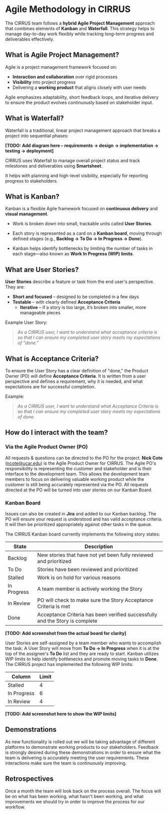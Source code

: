 # Agile Methodology in CIRRUS

The CIRRUS team follows a **hybrid Agile Project Management** approach that combines elements of **Kanban** and <span title="Waterfall: Sequential project management methodology with distinct phases."><strong>Waterfall</strong></span>. This strategy helps to manage day-to-day work flexibly while tracking long-term progress and deliverables effectively.

## What is Agile Project Management?

Agile is a project management framework focused on:

- **Interaction and collaboration** over rigid processes  
- **Visibility** into project progress  
- Delivering a **working product** that aligns closely with user needs  

Agile emphasizes adaptability, short feedback loops, and iterative delivery to ensure the product evolves continuously based on stakeholder input.

## What is Waterfall?

Waterfall is a traditional, linear project management approach that breaks a project into sequential phases:

**[TODO: Add diagram here – requirements → design → implementation → testing → deployment]**

CIRRUS uses Waterfall to manage overall project status and track milestones and deliverables using <span title="Smartsheet: Cloud-based work management and collaboration platform."><strong>Smartsheet</strong></span>.  

It helps with planning and high-level visibility, especially for reporting progress to stakeholders.

## What is Kanban?

Kanban is a flexible Agile framework focused on **continuous delivery** and **visual management**.

- Work is broken down into small, trackable units called <span title="User Story: Short, simple description of a feature from the end-user perspective."><strong>User Stories</strong></span>.
- Each story is represented as a card on a <span title="Kanban board: Visual board that tracks work items through stages."><strong>Kanban board</strong></span>, moving through defined stages (e.g., **Backlog → To Do → In Progress → Done**).  

- Kanban helps identify bottlenecks by limiting the number of tasks in each stage—also known as <span title="Work In Progress (WIP) limit: Maximum number of tasks allowed in a workflow stage."><strong>Work In Progress (WIP) limits</strong></span>.  
  
## What are User Stories?

**User Stories** describe a feature or task from the end user's perspective. They are:

- **Short and focused** – designed to be completed in a few days
- **Testable** – with clearly defined **Acceptance Criteria**  
  - **Iterative** – if a story is too large, it’s broken into smaller, more manageable pieces

Example User Story:

> *As a CIRRUS user, I want to understand what acceptance criteria is so that I can ensure my completed user story meets my expectations of "done."*

## What is Acceptance Criteria?

To ensure the User Story has a clear definition of "done," the Product Owner (PO) will define **Acceptance Criteria**. It is written from a user perspective and defines a requirement, why it is needed, and what expectations are for successful completion.

Example:

> *As a CIRRUS user, I want to understand what Acceptance Criteria is so that I can ensure my completed user story meets my expectations of done.*

## How do I interact with the team?

### Via the Agile Product Owner (PO)

All requests & questions can be directed to the PO for the project. **Nick Cote** (<ncote@ucar.edu>) is the Agile Product Owner for CIRRUS. The Agile PO's responsibility is representing the customer and stakeholder and is their interface to the development team. This allows the development team members to focus on delivering valuable working product while the customer is still being accurately represented via the PO. All requests directed at the PO will be turned into user stories on our Kanban Board.

### Kanban Board

Issues can also be created in **Jira** and added to our Kanban backlog. The PO will ensure your request is understood and has valid acceptance criteria. It will then be prioritized appropriately against other tasks in the queue.

The CIRRUS Kanban board currently implements the following story states:

| State       | Description                                                                    |
|-------------|--------------------------------------------------------------------------------|
| Backlog     | New stories that have not yet been fully reviewed and prioritized              |
| To Do       | Stories have been reviewed and prioritized                                     |
| Stalled     | Work is on hold for various reasons                                            |
| In Progress | A team member is actively working the Story                                    |
| In Review   | PO will check to make sure the Story Acceptance Criteria is met                |
| Done        | Acceptance Criteria has been verified successfully and the Story is complete   |

**[TODO: Add screenshot from the actual board for clarity]**

User Stories are self-assigned by a team member who wants to accomplish the task. A User Story will move from **To Do → In Progress** when it is at the top of the assignee's **To Do** list and they are ready to start. Kanban utilizes WIP limits to help identify bottlenecks and promote moving tasks to **Done**. The CIRRUS project has implemented the following WIP limits:

| Column       | Limit |
|--------------|-------|
| Stalled      | 4     |
| In Progress  | 6     |
| In Review    | 4     |

**[TODO: Add screenshot here to show the WIP limits]**

## Demonstrations

As new functionality is rolled out we will be taking advantage of different platforms to demonstrate working products to our stakeholders. Feedback is strongly desired during these demonstrations in order to ensure what the team is delivering is accurately meeting the user requirements. These interactions make sure the team is continuously improving.

## Retrospectives

Once a month the team will look back on the process overall. The focus will be on what has been working, what hasn't been working, and what improvements we should try in order to improve the process for our workflow.
